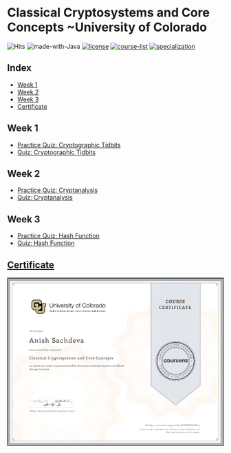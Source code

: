 # Classical Cryptosystems and Core Concepts ~University of Colorado   

![Hits](https://hits.seeyoufarm.com/api/count/incr/badge.svg?url=https://github.com/anishLearnsToCode/classical-cryptosystems-core-concepts)
![made-with-Java](https://img.shields.io/badge/Made%20with-Java-1f425f.svg)
[![license](https://img.shields.io/badge/LICENSE-MIT-<COLOR>.svg)](LICENSE)
[![course-list](https://img.shields.io/badge/course-list-1f72ff.svg)](https://github.com/anishLearnsToCode/course-list)
[![specialization](https://img.shields.io/badge/specialization-Introdution%20to%20Applied%20Cryptography-1f72ff.svg)](https://github.com/anishLearnsToCode/intro-to-applied-cryptography)

## Index
- [Week 1](#week-1)
- [Week 2](#week-2)
- [Week 3](#week-3)
- [Certificate](#certificate)

## Week 1
- [Practice Quiz: Cryptographic Tidbits](src/week1/practice-quiz-cryptographic-tidbits.md)
- [Quiz: Cryptographic Tidbits](src/week1/quiz-cryptographic-tidbits.md)

## Week 2
- [Practice Quiz: Cryptanalysis](src/week2/practice-quiz-cryptanalysis.md)
- [Quiz: Cryptanalysis](src/week2/quiz-cryptanalysis.md)

## Week 3
- [Practice Quiz: Hash Function](src/week3/practice-quiz-hash-functions.md)
- [Quiz: Hash Function](src/week3/quiz-hash-functions.md)

## [Certificate](https://www.coursera.org/verify/7FVGRVKAFW73)
![certificate](certificate.PNG)
